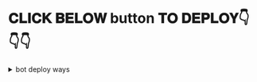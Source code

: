 # 𝐂𝐋𝐈𝐂𝐊 𝐁𝐄𝐋𝐎𝐖 button 𝐓𝐎 𝐃𝐄𝐏𝐋𝐎𝐘👇👇👇


<details><summary>bot deploy ways</summary>
<p>
<pre>


<details><summary>deploy to pic with heroku</summary>
<p>
<br>



[![Deploy](https://telegra.ph/file/7cde9e71ebffa93a0d209.jpg)](https://heroku.com/deploy?template=https://github.com/SAZUKI-SAMSUNG/Pro-Auto-Filter-V1-Bot)
</a>
</p>
</details>

![ SVG](https://readme-typing-svg.herokuapp.com/?lines=welcome+To+auto-filter-𝚋𝚘𝚝!;created+by+𝑻𝑬𝑨𝑴+sazuki+kerala+bot!;A+simple+autofilter+Bot!;Auto+filter+with+single+button+and+double+button!;and+advanced+futures!)
</p>



## Deploy
You can deploy this bot anywhere.



<details><summary>Deploy To Heroku</summary>
<p>
<br>
<a href="https://heroku.com/deploy?template=https://github.com/SAZUKI-SAMSUNG/Pro-Auto-Filter-V1-Bot">
  <img src="https://www.herokucdn.com/deploy/button.svg" alt="Deploy">
</a>
</p>
</details>

<details><summary>Deploy To VPS</summary>
<p>
<pre>
git clone https://github.com/SAZUKI-SAMSUNG/Pro-Auto-Filter-V1-Bot
# Install Packages
pip3 install -r requirements.txt
Edit info.py with variables as given below then run bot
python3 bot.py
</pre>
</p>
</details>





<details><summary>Deploy To tg bot</summary>
<p>
<pre>
You can deploy our bot in telegram bot
Bot username: https://t.me/XTZ_HerokuBot

How to deploy in bot


1.Start the heroku bot
2.type /deploy and send to the bot
3.wait for bot reply and send https://github.com/SAZUKI-SAMSUNG/Pro-Auto-Filter-V1-Bot
4.answer the variables eg. App id,app hash, bot token etc
5.wait for deploy then use the bot
